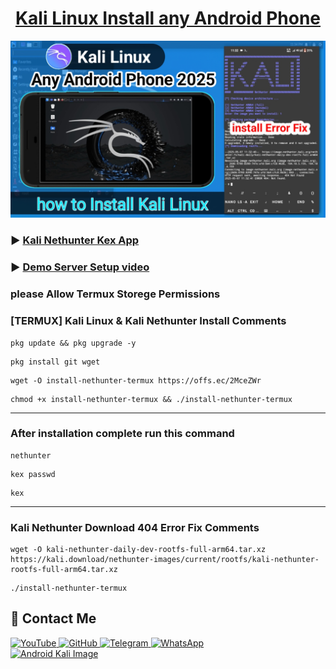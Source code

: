 <h1 align="center"><u>Kali Linux Install any Android Phone</u></h1>

<a href="https://youtu.be/_LZpwUM91UU" target="_blank">
  <img src="https://raw.githubusercontent.com/Masterdas/Kali-Linux/refs/heads/main/kali.jpg" alt="Android Kali Image">
</a>

### ▶️ [Kali Nethunter Kex App](https://firebasestorage.googleapis.com/v0/b/download-e5575.appspot.com/o/com.offsec.nethunter.kex-11407306.apk?alt=media&token=8a64eba2-723c-4bad-82fd-bc3988b7b72e)

### ▶️ [Demo Server Setup video](https://youtu.be/_LZpwUM91UU)
### please Allow Termux Storege Permissions 

### [TERMUX] Kali Linux & Kali Nethunter Install Comments

```
pkg update && pkg upgrade -y
```
```
pkg install git wget
```
```
wget -O install-nethunter-termux https://offs.ec/2MceZWr
```
```
chmod +x install-nethunter-termux && ./install-nethunter-termux
```
---
### After installation complete run this command 
```
nethunter
```
```
kex passwd 
```
```
kex
```
---
### Kali Nethunter Download 404 Error Fix Comments 
```
wget -O kali-nethunter-daily-dev-rootfs-full-arm64.tar.xz https://kali.download/nethunter-images/current/rootfs/kali-nethunter-rootfs-full-arm64.tar.xz
```
```
./install-nethunter-termux
```
## 📌 Contact Me  

<a href="https://youtube.com/@zerodarknexus">
  <img src="https://img.shields.io/badge/YouTube-FF0000?style=for-the-badge&logo=youtube&logoColor=white" alt="YouTube">
</a>  

<a href="https://github.com/Masterdas?tab=repositories">
  <img src="https://img.shields.io/badge/GitHub-000000?style=for-the-badge&logo=github&logoColor=white" alt="GitHub">
</a>  

<a href="https://t.me/ZeroHackNexus">
  <img src="https://img.shields.io/badge/Telegram-26A5E4?style=for-the-badge&logo=telegram&logoColor=white" alt="Telegram">
</a>  

<a href="https://chat.whatsapp.com/II35pNaN25rHqnUmqXK6ag">
  <img src="https://img.shields.io/badge/WhatsApp-25D366?style=for-the-badge&logo=whatsapp&logoColor=white" alt="WhatsApp">
</a>
<br>  
<a href="https://www.kali.org/docs/nethunter/nethunter-rootless/" target="_blank">
  <img src="https://www.kali.org/docs/nethunter/nethunter-rootless/020-NH-Rootless-KeX_s.png" alt="Android Kali Image">
</a>
